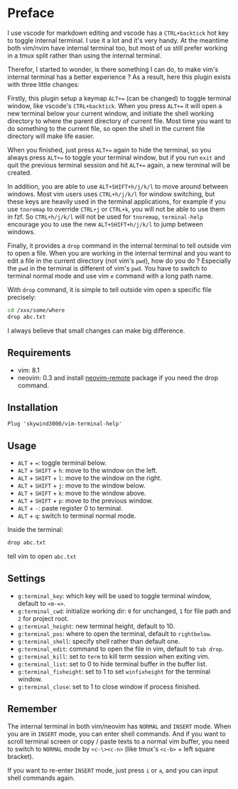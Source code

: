 # Preface

I use vscode for markdown editing and vscode has a `CTRL+backtick` hot key to toggle internal terminal. I use it a lot and it's very handy. At the meantime both vim/nvim have internal terminal too, but most of us still prefer working in a tmux split rather than using the internal terminal.

Therefor, I started to wonder, is there something I can do, to make vim's internal terminal has a better experience ? As a result, here this plugin exists with three little changes:

Firstly, this plugin setup a keymap `ALT+=` (can be changed) to toggle terminal window, like vscode's `CTRL+backtick`. When you press `ALT+=` it will open a new terminal below your current window, and initiate the shell working directory to where the parent directory of current file. Most time you want to do something to the current file, so open the shell in the current file directory will make life easier.

When you finished, just press `ALT+=` again to hide the terminal, so you always press `ALT+=` to toggle your terminal window, but if you run `exit` and quit the previous terminal session and hit `ALT+=` again, a new terminal will be created.

In addition, you are able to use `ALT+SHIFT+h/j/k/l` to move around between windows. Most vim users uses `CTRL+h/j/k/l` for window switching, but these keys are heavily used in the terminal applications, for example if you use `tnoremap` to override `CTRL+j` or `CTRL+k`, you will not be able to use them in fzf. So `CTRL+h/j/k/l` will not be used for `tnoremap`, `terminal-help` encourage you to use the new `ALT+SHIFT+h/j/k/l` to jump between windows.

Finally, it provides a `drop` command in the internal terminal to tell outside vim to open a file. When you are working in the internal terminal and you want to edit a file in the current directory (not vim's `pwd`), how do you do ? Especially the `pwd` in the terminal is different of vim's `pwd`. You have to switch to terminal normal mode and use vim `e` command with a long path name.

With `drop` command, it is simple to tell outside vim open a specific file precisely:

```bash
cd /xxx/some/where
drop abc.txt
```

I always believe that small changes can make big difference.

## Requirements

- vim: 8.1
- neovim: 0.3 and install [neovim-remote](https://github.com/mhinz/neovim-remote) package if you need the drop command.

## Installation

```VimL
Plug 'skywind3000/vim-terminal-help'
```

## Usage

- `ALT` + `=`: toggle terminal below.
- `ALT` + `SHIFT` + `h`: move to the window on the left.
- `ALT` + `SHIFT` + `l`: move to the window on the right.
- `ALT` + `SHIFT` + `j`: move to the window below.
- `ALT` + `SHIFT` + `k`: move to the window above.
- `ALT` + `SHIFT` + `p`: move to the previous window.
- `ALT` + `-`: paste register 0 to terminal.
- `ALT` + `q`: switch to terminal normal mode.

Inside the terminal:

```bash
drop abc.txt
```

tell vim to open `abc.txt`


## Settings

- `g:terminal_key`: which key will be used to toggle terminal window, default to `<m-=>`.
- `g:terminal_cwd`: initialize working dir: `0` for unchanged, `1` for file path and `2` for project root.
- `g:terminal_height`: new terminal height, default to 10.
- `g:terminal_pos`: where to open the terminal, default to `rightbelow`.
- `g:terminal_shell`: specify shell rather than default one.
- `g:terminal_edit`: command to open the file in vim, default to `tab drop`.
- `g:terminal_kill`: set to `term` to kill term session when exiting vim.
- `g:terminal_list`: set to 0 to hide terminal buffer in the buffer list.
- `g:terminal_fixheight`: set to 1 to set `winfixheight` for the terminal window.
- `g:terminal_close`: set to 1 to close window if process finished.


## Remember

The internal terminal in both vim/neovim has `NORMAL` and `INSERT` mode. When you are in `INSERT` mode, you can enter shell commands. And if you want to scroll terminal screen or copy / paste texts to a normal vim buffer, you need to switch to `NORMAL` mode by `<c-\><c-n>` (like tmux's `<c-b>` + left square bracket).

If you want to re-enter `INSERT` mode, just press `i` or `a`, and you can input shell commands again.
